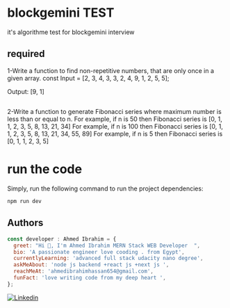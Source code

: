# blockgemini TEST

it's algorithme test for blockgemini interview

## required

1-Write a function to find non-repetitive numbers, that are only once in a given array.
const Input = [2, 3, 4, 3, 3, 2, 4, 9, 1, 2, 5, 5];

Output: [9, 1]

##

2-Write a function to generate Fibonacci series where maximum number is less than or equal to n.
For example, if n is 50 then Fibonacci series is [0, 1, 1, 2, 3, 5, 8, 13, 21, 34]
For example, if n is 100 then Fibonacci series is [0, 1, 1, 2, 3, 5, 8, 13, 21, 34, 55, 89]
For example, if n is 5 then Fibonacci series is [0, 1, 1, 2, 3, 5]

# run the code

Simply, run the following command to run the project dependencies:

```bash
npm run dev
```

## Authors

```javascript
const developer : Ahmed Ibrahim = {
  greet: "Hi 👋, I'm Ahmed Ibrahim MERN Stack WEB Developer  ",
  bio: 'A passionate engineer love cooding . from Egypt',
  currentlyLearning: 'advanced full stack udacity nano degree',
  askMeAbout: 'node js backend +react js +next js ',
  reachMeAt: 'ahmedibrahimhassan654@gmail.com',
  funFact: 'love writing code from my deep heart ',
};
```

[![Linkedin](https://img.shields.io/badge/LinkedIn-0077B5?style=flat&logo=linkedin&logoColor=white)](https://www.linkedin.com/in/ahmed-ibrahim5588/)
